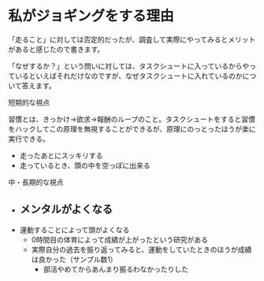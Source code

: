 # 私がジョギングをする理由

「走ること」に対しては否定的だったが、調査して実際にやってみるとメリットがあると感じたので書きます。

「なぜするか？」という問いに対しては、タスクシュートに入っているからやっているといえばそれだけなのですが、なぜタスクシュートに入れているのかについて答えます。

短期的な視点

習慣とは、きっかけ→欲求→報酬のループのこと。タスクシュートをすると習慣をハックしてこの原理を無視することができるが、原理にのっとったほうが楽に実行できる。

- 走ったあとにスッキリする
- 走っているとき、頭の中を空っぽに出来る

中・長期的な視点

- メンタルがよくなる
	- 
- 運動することによって頭がよくなる
	- 0時間目の体育によって成績が上がったという研究がある
	- 実際自分の過去を振り返ってみると、運動をしていたときのほうが成績は良かった（サンプル数1）
		- 部活やめてからあんまり振るわなかったりした
